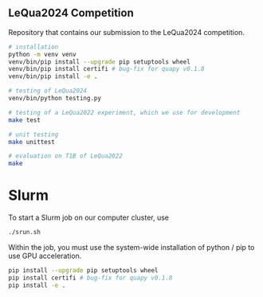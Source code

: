 ## LeQua2024 Competition

Repository that contains our submission to the LeQua2024 competition.

```sh
# installation
python -m venv venv
venv/bin/pip install --upgrade pip setuptools wheel
venv/bin/pip install certifi # bug-fix for quapy v0.1.8
venv/bin/pip install -e .

# testing of LeQua2024
venv/bin/python testing.py

# testing of a LeQua2022 experiment, which we use for development
make test

# unit testing
make unittest

# evaluation on T1B of LeQua2022
make
```

# Slurm

To start a Slurm job on our computer cluster, use

```sh
./srun.sh
```

Within the job, you must use the system-wide installation of python / pip to use GPU acceleration.

```sh
pip install --upgrade pip setuptools wheel
pip install certifi # bug-fix for quapy v0.1.8
pip install -e .
```
